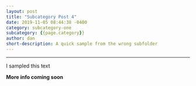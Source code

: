 ```yaml
---
layout: post
title: "Subcategory Post 4"
date: 2019-11-05 08:44:38 -0400
category: subcategory-one
subcategory: {{page.category}}
author: dan
short-description: A quick sample from the wrong subfolder
---
```


-----

I sampled this text

**More info coming soon**
